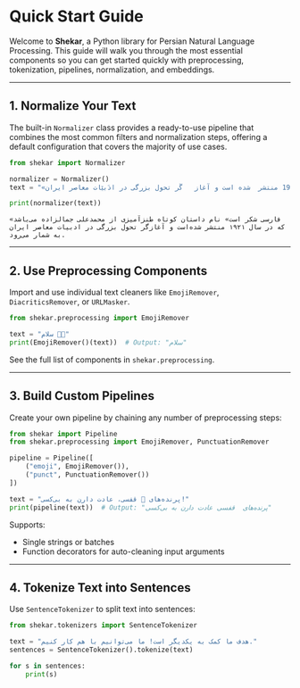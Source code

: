 # Quick Start Guide

Welcome to **Shekar**, a Python library for Persian Natural Language Processing. This guide will walk you through the most essential components so you can get started quickly with preprocessing, tokenization, pipelines, normalization, and embeddings.

---

## 1. Normalize Your Text

The built-in `Normalizer` class provides a ready-to-use pipeline that combines the most common filters and normalization steps, offering a default configuration that covers the majority of use cases.

```python
from shekar import Normalizer

normalizer = Normalizer()
text = "«فارسی شِکَر است» نام داستان ڪوتاه طنز    آمێزی از محمد علی جمالــــــــزاده  می   باشد که در سال 1921 منتشر  شده است و آغاز   ڱر تحول بزرگی در ادَبێات معاصر ایران 🇮🇷 بۃ شمار میرود."

print(normalizer(text))
```

```shell
«فارسی شکر است» نام داستان کوتاه طنزآمیزی از محمد‌علی جمالزاده می‌باشد که در سال ۱۹۲۱ منتشر شده‌است و آغازگر تحول بزرگی در ادبیات معاصر ایران به شمار می‌رود.
```

---

## 2. Use Preprocessing Components

Import and use individual text cleaners like `EmojiRemover`, `DiacriticsRemover`, or `URLMasker`.

```python
from shekar.preprocessing import EmojiRemover

text = "سلام 🌹😊"
print(EmojiRemover()(text))  # Output: "سلام"
```

See the full list of components in `shekar.preprocessing`.

---

## 3. Build Custom Pipelines

Create your own pipeline by chaining any number of preprocessing steps:

```python
from shekar import Pipeline
from shekar.preprocessing import EmojiRemover, PunctuationRemover

pipeline = Pipeline([
    ("emoji", EmojiRemover()),
    ("punct", PunctuationRemover())
])

text = "پرنده‌های 🐔 قفسی، عادت دارن به بی‌کسی!"
print(pipeline(text))  # Output: "پرنده‌های  قفسی عادت دارن به بی‌کسی"
```

Supports:
- Single strings or batches
- Function decorators for auto-cleaning input arguments

---

## 4. Tokenize Text into Sentences

Use `SentenceTokenizer` to split text into sentences:

```python
from shekar.tokenizers import SentenceTokenizer

text = "هدف ما کمک به یکدیگر است! ما می‌توانیم با هم کار کنیم."
sentences = SentenceTokenizer().tokenize(text)

for s in sentences:
    print(s)
```
